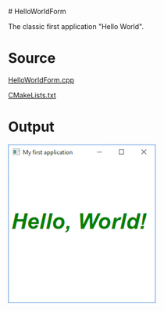 ﻿﻿# HelloWorldForm

The classic first application "Hello World".

# Source

[HelloWorldForm.cpp](./HelloWorldForm.cpp)

[CMakeLists.txt](./CMakeLists.txt)

# Output

![GitHub Logo](../../docs/Pictures/HelloWorld.png)


